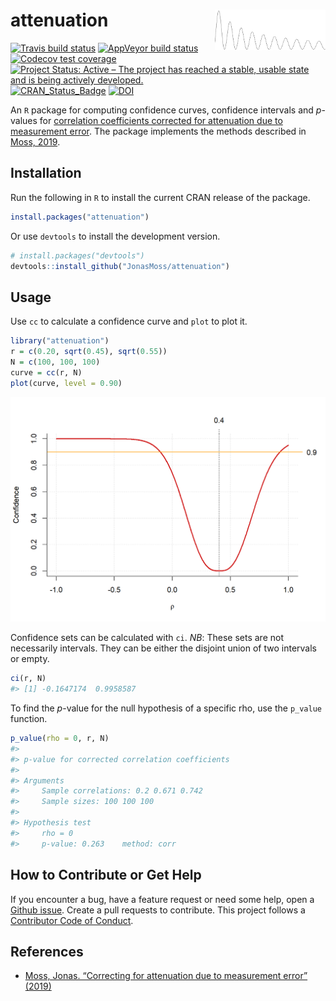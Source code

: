 
<!-- README.md is generated from README.Rmd. Please edit that file -->

# attenuation <img src="man/figures/logo.png" align="right" width="177" height="65" />

[![Travis build
status](https://travis-ci.org/JonasMoss/attenuation.svg?branch=master)](https://travis-ci.org/JonasMoss/attenuation)
[![AppVeyor build
status](https://ci.appveyor.com/api/projects/status/github/JonasMoss/attenuation?branch=master&svg=true)](https://ci.appveyor.com/project/JonasMoss/attenuation)
[![Codecov test
coverage](https://codecov.io/gh/JonasMoss/attenuation/branch/master/graph/badge.svg)](https://codecov.io/gh/JonasMoss/attenuation?branch=master)
[![Project Status: Active – The project has reached a stable, usable
state and is being actively
developed.](https://www.repostatus.org/badges/latest/active.svg)](https://www.repostatus.org/#active)
[![CRAN\_Status\_Badge](https://www.r-pkg.org/badges/version/histogramr)](https://cran.r-project.org/package=attenuation)
[![DOI](https://zenodo.org/badge/194718529.svg)](https://zenodo.org/badge/latestdoi/194718529)

An `R` package for computing confidence curves, confidence intervals and
*p*-values for [correlation coefficients corrected for attenuation due
to measurement
error](https://en.wikipedia.org/wiki/Correction_for_attenuation). The
package implements the methods described in
[Moss, 2019](https://arxiv.org/abs/1911.01576).

## Installation

Run the following in `R` to install the current CRAN release of the
package.

``` r
install.packages("attenuation")
```

Or use `devtools` to install the development version.

``` r
# install.packages("devtools")
devtools::install_github("JonasMoss/attenuation")
```

## Usage

Use `cc` to calculate a confidence curve and `plot` to plot it.

``` r
library("attenuation")
r = c(0.20, sqrt(0.45), sqrt(0.55))
N = c(100, 100, 100)
curve = cc(r, N)
plot(curve, level = 0.90)
```

<img src="man/figures/README-simpleuse-1.png" width="750px" />

Confidence sets can be calculated with `ci`. *NB*: These sets are not
necessarily intervals. They can be either the disjoint union of two
intervals or empty.

``` r
ci(r, N)
#> [1] -0.1647174  0.9958587
```

To find the *p*-value for the null hypothesis of a specific rho, use the
`p_value` function.

``` r
p_value(rho = 0, r, N)
#> 
#> p-value for corrected correlation coefficients
#> 
#> Arguments
#>     Sample correlations: 0.2 0.671 0.742
#>     Sample sizes: 100 100 100
#> 
#> Hypothesis test
#>     rho = 0 
#>     p-value: 0.263    method: corr
```

## How to Contribute or Get Help

If you encounter a bug, have a feature request or need some help, open a
[Github issue](https://github.com/JonasMoss/attenuation/issues). Create
a pull requests to contribute. This project follows a [Contributor Code
of
Conduct](https://www.contributor-covenant.org/version/1/4/code-of-conduct.md).

## References

  - [Moss, Jonas. “Correcting for attenuation due to measurement error”
    (2019)](https://arxiv.org/abs/1911.01576)
